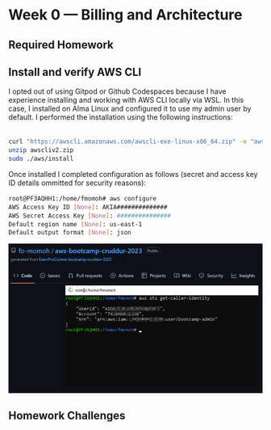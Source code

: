 # Week 0 — Billing and Architecture

## Required Homework

## Install and verify AWS CLI

I opted out of using Gitpod or Github Codespaces because I have experience installing and working with AWS CLI locally via WSL. In this case, I installed on Alma Linux and configured it to use my admin user by default. I performed the installation using the following instructions:
```sh

curl "https://awscli.amazonaws.com/awscli-exe-linux-x86_64.zip" -o "awscliv2.zip"
unzip awscliv2.zip
sudo ./aws/install
```
Once installed I completed configuration as follows (secret and access key ID details ommitted for security reasons):

```sh
root@PF3AQHH1:/home/fmomoh# aws configure
AWS Access Key ID [None]: AKIA##############
AWS Secret Access Key [None]: ###############
Default region name [None]: us-east-1
Default output format [None]: json
```
![Proof of Functionining AWS CLI](assets/week0/AWSCLI_Configuration_Attestation.png)

## Homework Challenges
